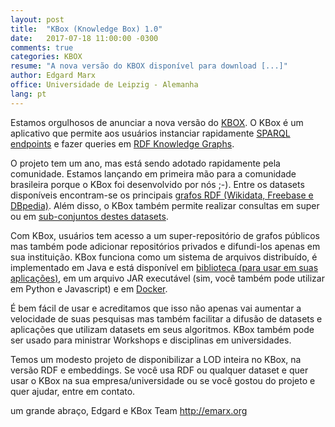 ```yaml
---
layout: post
title:  "KBox (Knowledge Box) 1.0"
date:   2017-07-18 11:00:00 -0300
comments: true
categories: KBOX
resume: "A nova versão do KBOX disponível para download [...]"
author: Edgard Marx
office: Universidade de Leipzig - Alemanha
lang: pt
---
```


Estamos orgulhosos de anunciar a nova versão do [KBOX](http://kbox.tech). O KBox é um aplicativo que permite aos usuários instanciar rapidamente [SPARQL endpoints](https://github.com/AKSW/KBox/blob/master/README.md#starting-a-sparql-endpoint) e fazer queries em [RDF Knowledge Graphs](https://github.com/AKSW/KBox#how-can-i-query-a-published-knowledge-base). 

O projeto tem um ano, mas está sendo adotado rapidamente pela comunidade. Estamos lançando em primeira mão para a comunidade brasileira porque o KBox foi desenvolvido por nós ;-). Entre os datasets disponíveis encontram-se os principais [grafos RDF (Wikidata, Freebase e DBpedia)](https://github.com/AKSW/KBox/blob/master/README.md#how-can-i-list-available-knowledge-base). 
Além disso, o KBox também permite realizar consultas em super ou em [sub-conjuntos destes datasets](https://github.com/AKSW/KBox#how-can-i-query-multi-bases).

Com KBox, usuários tem acesso a um super-repositório de grafos públicos mas também pode adicionar repositórios privados e difundi-los apenas em sua instituição.
KBox funciona como um sistema de arquivos distribuído, é implementado em Java e está disponível em [biblioteca (para usar em suas aplicações)](https://github.com/AKSW/KBox#how-can-i-use-kbox-in-my-project), em um arquivo JAR executável (sim, você também pode utilizar em Python e Javascript) e em [Docker](https://github.com/AKSW/KBox#using-kbox-with-docker). 

É bem fácil de usar e acreditamos que isso não apenas vai aumentar a velocidade de suas pesquisas mas também facilitar a difusão de datasets e aplicações que utilizam datasets em seus algoritmos.
KBox também pode ser usado para ministrar Workshops e disciplinas em universidades. 

Temos um modesto projeto de disponibilizar a LOD inteira no KBox, na versão RDF e embeddings.
Se você usa RDF ou qualquer dataset e quer usar o KBox na sua empresa/universidade ou se você gostou do projeto e quer ajudar,  entre em contato.

um grande abraço,
Edgard e KBox Team
<emarx/>
http://emarx.org
